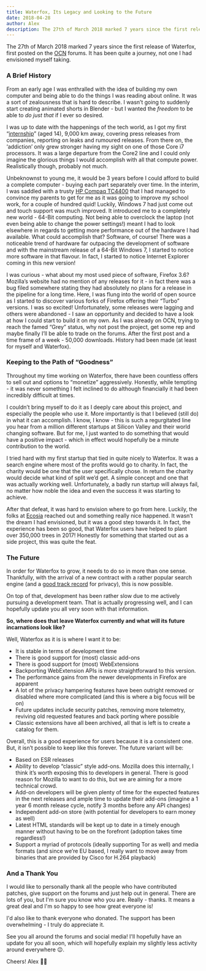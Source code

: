 ```yaml
---
title: Waterfox, Its Legacy and Looking to the Future
date: 2018-04-28
author: Alex
description: The 27th of March 2018 marked 7 years since the first release of Waterfox, first posted on the [OCN](http://overclock.net/) forums. It has been quite a journey, not one I had envisioned myself taking.
---
```


The 27th of March 2018 marked 7 years since the first release of Waterfox, first posted on the [OCN](http://overclock.net/) forums. It has been quite a journey, not one I had envisioned myself taking.

### A Brief History

From an early age I was enthralled with the idea of building my own computer and being able to do the things I was reading about online. It was a sort of zealousness that is hard to describe. I wasn’t going to suddenly start creating animated shorts in Blender - but I wanted the _freedom_ to be able to _do just that_ if I ever so desired.

I was up to date with the happenings of the tech world, as I got my first “[internship](http://www.overclockersclub.com/search/?q=MrAlex&sa.x=0&sa.y=0&cx=016579983352691578828:sy3v7uqqshy&cof=FORID:9&ie=UTF-8)” (aged 14), 9,000 km away, covering press releases from companies, reporting on leaks and rumoured releases. From there on, the ‘addiction’ only grew stronger having my sight on one of those Core i7 processors. It was a large departure from the Core2 line and I could only imagine the glorious things I would accomplish with all that compute power. Realistically though, probably not much.

Unbeknownst to young me, it would be 3 years before I could afford to build a complete computer - buying each part separately over time. In the interim, I was saddled with a trusty [HP Compaq TC4400](https://en.wikipedia.org/wiki/HP_Compaq_TC4400) that I had managed to convince my parents to get for me as it was going to improve my school work, for a couple of hundred quid! Luckily, Windows 7 had just come out and touch support was much improved. It introduced me to a completely new world - 64-Bit computing. Not being able to overclock the laptop (not even being able to change the power settings!) meant I had to look elsewhere in regards to getting more performance out of the hardware I had available. What could accomplish that? Software, of course! There was a noticeable trend of hardware far outpacing the development of software and with the mainstream release of a 64-Bit Windows 7, I started to notice more software in that flavour. In fact, I started to notice Internet Explorer coming in this new version!

I was curious - what about my most used piece of software, Firefox 3.6? Mozilla’s website had no mention of any releases for it - in fact there was a bug filed somewhere stating they had absolutely no plans for a release in the pipeline for a long time. Here, I was flung into the world of open source as I started to discover various forks of Firefox offering their “Turbo” versions. I was so excited! Unfortunately, some releases were lagging and others were abandoned - I saw an opportunity and decided to have a look at how I could start to build it on my own. As I was already on OCN, trying to reach the famed “Grey” status, why not post the project, get some rep and maybe finally I’ll be able to trade on the forums. After the first post and a time frame of a week - 50,000 downloads. History had been made (at least for myself and Waterfox).

### Keeping to the Path of “Goodness”

Throughout my time working on Waterfox, there have been countless offers to sell out and options to “monetize” aggressively. Honestly, while tempting - it was never something I felt inclined to do although financially it had been incredibly difficult at times.

I couldn’t bring myself to do it as I deeply care about this project, and especially the people who use it. More importantly is that I believed (still do) in what it can accomplish. I know, I know - this is such a regurgitated line you hear from a million different startups at Silicon Valley and their world changing software. But for me, I just wanted to do something that would have a positive impact - which in effect would hopefully be a minute contribution to the world.

I tried hard with my first startup that tied in quite nicely to Waterfox. It was a search engine where most of the profits would go to charity. In fact, the charity would be one that the user specifically chose. In return the charity would decide what kind of split we’d get. A simple concept and one that was actually working well. Unfortunately, a badly run startup will always fail, no matter how noble the idea and even the success it was starting to achieve.

After that defeat, it was hard to envision where to go from here. Luckily, the folks at [Ecosia](https://www.ecosia.org/) reached out and something really nice happened. It wasn’t the dream I had envisioned, but it was a good step towards it. In fact, the experience has been so good, that Waterfox users have helped to plant over 350,000 trees in 2017! Honestly for something that started out as a side project, this was quite the feat.

### The Future

In order for Waterfox to grow, it needs to do so in more than one sense. Thankfully, with the arrival of a new contract with a rather popular search engine (and a [good track record](https://www.pcworld.com/article/184520/mozilla_endorses_bing_over_google_privacy_issues.html) for privacy), this is now possible.

On top of that, development has been rather slow due to me actively pursuing a development team. That is actually progressing well, and I can hopefully update you all very soon with that information.

**So, where does that leave Waterfox currently and what will its future incarnations look like?**

Well, Waterfox as it is is where I want it to be:

- It is stable in terms of development time
- There is good support for (most) classic add-ons
- There is good support for (most) WebExtensions
- Backporting WebExtension APIs is more straightforward to this version.
- The performance gains from the newer developments in Firefox are apparent
- A lot of the privacy hampering features have been outright removed or disabled where more complicated (and this is where a big focus will be on)
- Future updates include security patches, removing more telemetry, reviving old requested features and back porting where possible
- Classic extensions have all been archived, all that is left is to create a catalog for them.

Overall, this is a good experience for users because it is a consistent one. But, it isn’t possible to keep like this forever. The future variant will be:

- Based on ESR releases
- Ability to develop “classic” style add-ons. Mozilla does this internally, I think it’s worth exposing this to developers in general. There is good reason for Mozilla to want to do this, but we are aiming for a more technical crowd.
- Add-on developers will be given plenty of time for the expected features in the next releases and ample time to update their add-ons (imagine a 1 year 6 month release cycle, notify 3 months before any API changes)
- Independent add-on store (with potential for developers to earn money as well)
- Latest HTML standards will be kept up to date in a timely enough manner without having to be on the forefront (adoption takes time regardless!)
- Support a myriad of protocols (ideally supporting Tor as well) and media formats (and since we’re EU based, I really want to move away from binaries that are provided by Cisco for H.264 playback)

### And a Thank You

I would like to personally thank all the people who have contributed patches, give support on the forums and just help out in general. There are lots of you, but I'm sure you know who you are. Really - thanks. It means a great deal and I'm so happy to see how great everyone is!

I'd also like to thank everyone who donated. The support has been overwhelming - I truly do appreciate it.

See you all around the forums and social media! I'll hopefully have an update for you all soon, which will hopefully explain my slightly less activity around everywhere 😉.

Cheers!
Alex 👨‍💻
